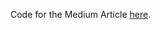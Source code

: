 Code for the Medium Article [here](https://towardsdatascience.com/bart-for-paraphrasing-with-simple-transformers-7c9ea3dfdd8c?source=friends_link&sk=07420669325ac550f86b86bad362633c).